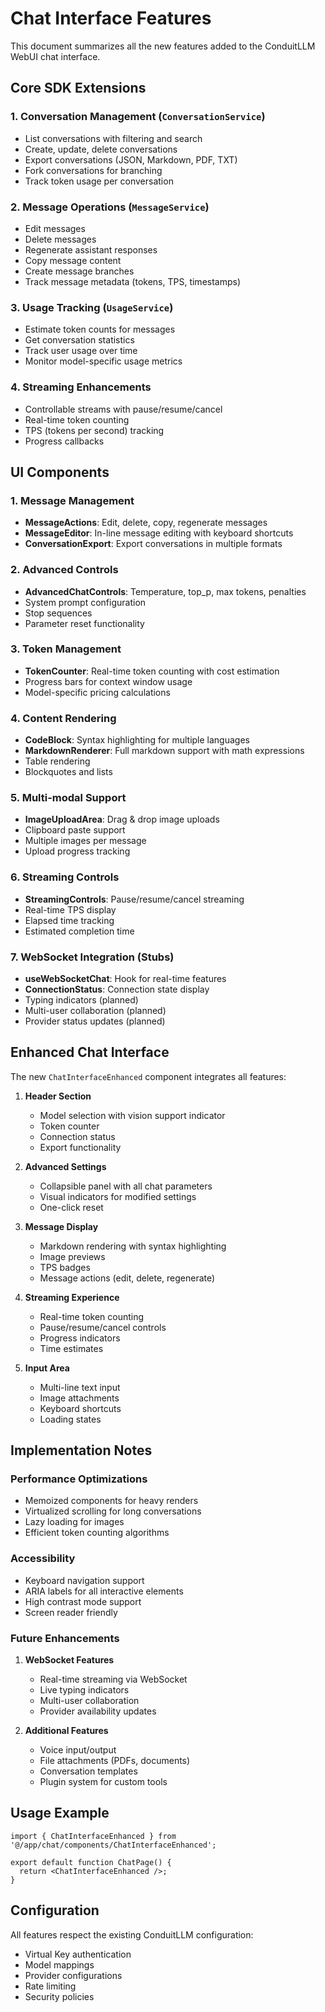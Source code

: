 # Chat Interface Features

This document summarizes all the new features added to the ConduitLLM WebUI chat interface.

## Core SDK Extensions

### 1. Conversation Management (`ConversationService`)
- List conversations with filtering and search
- Create, update, delete conversations
- Export conversations (JSON, Markdown, PDF, TXT)
- Fork conversations for branching
- Track token usage per conversation

### 2. Message Operations (`MessageService`)
- Edit messages
- Delete messages
- Regenerate assistant responses
- Copy message content
- Create message branches
- Track message metadata (tokens, TPS, timestamps)

### 3. Usage Tracking (`UsageService`)
- Estimate token counts for messages
- Get conversation statistics
- Track user usage over time
- Monitor model-specific usage metrics

### 4. Streaming Enhancements
- Controllable streams with pause/resume/cancel
- Real-time token counting
- TPS (tokens per second) tracking
- Progress callbacks

## UI Components

### 1. Message Management
- **MessageActions**: Edit, delete, copy, regenerate messages
- **MessageEditor**: In-line message editing with keyboard shortcuts
- **ConversationExport**: Export conversations in multiple formats

### 2. Advanced Controls
- **AdvancedChatControls**: Temperature, top_p, max tokens, penalties
- System prompt configuration
- Stop sequences
- Parameter reset functionality

### 3. Token Management
- **TokenCounter**: Real-time token counting with cost estimation
- Progress bars for context window usage
- Model-specific pricing calculations

### 4. Content Rendering
- **CodeBlock**: Syntax highlighting for multiple languages
- **MarkdownRenderer**: Full markdown support with math expressions
- Table rendering
- Blockquotes and lists

### 5. Multi-modal Support
- **ImageUploadArea**: Drag & drop image uploads
- Clipboard paste support
- Multiple images per message
- Upload progress tracking

### 6. Streaming Controls
- **StreamingControls**: Pause/resume/cancel streaming
- Real-time TPS display
- Elapsed time tracking
- Estimated completion time

### 7. WebSocket Integration (Stubs)
- **useWebSocketChat**: Hook for real-time features
- **ConnectionStatus**: Connection state display
- Typing indicators (planned)
- Multi-user collaboration (planned)
- Provider status updates (planned)

## Enhanced Chat Interface

The new `ChatInterfaceEnhanced` component integrates all features:

1. **Header Section**
   - Model selection with vision support indicator
   - Token counter
   - Connection status
   - Export functionality

2. **Advanced Settings**
   - Collapsible panel with all chat parameters
   - Visual indicators for modified settings
   - One-click reset

3. **Message Display**
   - Markdown rendering with syntax highlighting
   - Image previews
   - TPS badges
   - Message actions (edit, delete, regenerate)

4. **Streaming Experience**
   - Real-time token counting
   - Pause/resume/cancel controls
   - Progress indicators
   - Time estimates

5. **Input Area**
   - Multi-line text input
   - Image attachments
   - Keyboard shortcuts
   - Loading states

## Implementation Notes

### Performance Optimizations
- Memoized components for heavy renders
- Virtualized scrolling for long conversations
- Lazy loading for images
- Efficient token counting algorithms

### Accessibility
- Keyboard navigation support
- ARIA labels for all interactive elements
- High contrast mode support
- Screen reader friendly

### Future Enhancements
1. **WebSocket Features**
   - Real-time streaming via WebSocket
   - Live typing indicators
   - Multi-user collaboration
   - Provider availability updates

2. **Additional Features**
   - Voice input/output
   - File attachments (PDFs, documents)
   - Conversation templates
   - Plugin system for custom tools

## Usage Example

```tsx
import { ChatInterfaceEnhanced } from '@/app/chat/components/ChatInterfaceEnhanced';

export default function ChatPage() {
  return <ChatInterfaceEnhanced />;
}
```

## Configuration

All features respect the existing ConduitLLM configuration:
- Virtual Key authentication
- Model mappings
- Provider configurations
- Rate limiting
- Security policies